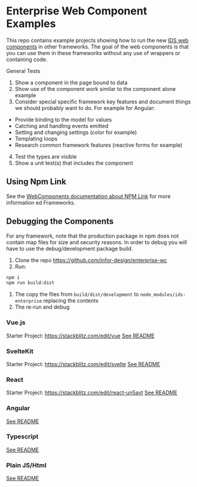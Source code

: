 # Enterprise Web Component Examples

This repo contains example projects showing how to run the new [IDS web components](https://github.com/infor-design/enterprise-wc) in other frameworks. The goal of the web components is that you can use them in these frameworks without any use of wrappers or containing code.

General Tests

1. Show a component in the page bound to data
2. Show use of the component work similar to the component alone example
3. Consider special specific framework key features and document things we should probably want to do. For example for Angular:
  * Provide binding to the model for values
  * Catching and handling events emitted
  * Setting and changing settings (color for example) 
  * Templating loops
  * Research common framework features (reactive forms for example)
4. Test the types are visible
5. Show a unit test(s) that includes the component

## Using Npm Link

See the [WebComponents documentation about NPM Link](https://github.com/infor-design/enterprise-wc/blob/main/doc/PUBLISH.md#publishing-a-test-package-your-local-npm-repo) for more information
ed Frameworks.

## Debugging the Components

For any framework, note that the production package in npm does not contain map files for size and security reasons. In order to debug you will have to use the debug/development package build.

1. Clone the repo https://github.com/infor-design/enterprise-wc
1. Run:

```sh
npm i
npm run build:dist
```

1. The copy the files from `build/dist/development` to `node_modules/ids-enterprise` replacing the contents
1. The re-run and debug

### Vue.js 
Starter Project: https://stackblitz.com/edit/vue
[See README](https://github.com/infor-design/enterprise-wc-examples/blob/main/vue-ids-wc/README.md)

### SvelteKit
Starter Project: https://stackblitz.com/edit/svelte
[See README](https://github.com/infor-design/enterprise-wc-examples/blob/main/sveltekit-ids-wc/README.md)

### React
Starter Project: https://stackblitz.com/edit/react-un5ayt
[See README](https://github.com/infor-design/enterprise-wc-examples/blob/main/react-ids-wc/README.MD)

### Angular
[See README](https://github.com/infor-design/enterprise-wc-examples/blob/main/angular-ids-wc/README.MD)

### Typescript
[See README](https://github.com/infor-design/enterprise-wc-examples/blob/main/typescript-ids-wc/README.md)

### Plain JS/Html
[See README](https://github.com/infor-design/enterprise-wc-examples/blob/main/plain-html/README.md)
